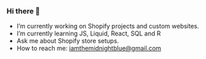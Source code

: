 ### Hi there 👋

- I’m currently working on Shopify projects and custom websites.
- I’m currently learning JS, Liquid, React, SQL and R
- Ask me about Shopify store setups.
- How to reach me: iamthemidnightblue@gmail.com

